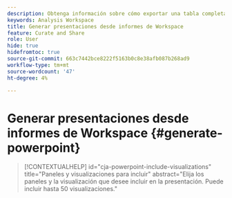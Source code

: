 ```yaml
---
description: Obtenga información sobre cómo exportar una tabla completa a una ubicación de la nube.
keywords: Analysis Workspace
title: Generar presentaciones desde informes de Workspace
feature: Curate and Share
role: User
hide: true
hidefromtoc: true
source-git-commit: 663c7442bce8222f5163b0c8e38afb087b268ad9
workflow-type: tm+mt
source-wordcount: '47'
ht-degree: 4%

---
```


# Generar presentaciones desde informes de Workspace {#generate-powerpoint}

<!-- markdownlint-disable MD034 -->

>[!CONTEXTUALHELP]
>id="cja-powerpoint-include-visualizations"
>title="Paneles y visualizaciones para incluir"
>abstract="Elija los paneles y la visualización que desee incluir en la presentación. Puede incluir hasta 50 visualizaciones."

<!-- markdownlint-enable MD034 -->

